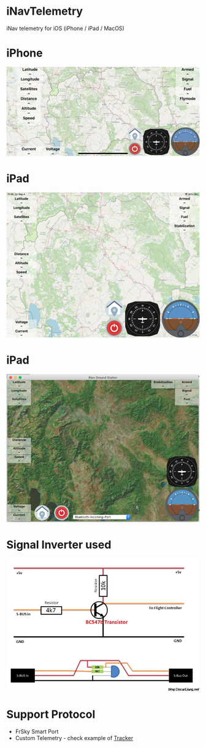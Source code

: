 # iNavTelemetry
iNav telemetry for iOS (iPhone / iPad / MacOS)

# iPhone
![iPhone Application](iphone.jpeg)
# iPad
![iPad application](ipad.jpeg)
# iPad
![MacOS application](osx.png)

# Signal Inverter used
![Signal Inverter](inverter.jpg)

# Support Protocol
- FrSky Smart Port 
- Custom Telemetry - check example of [Tracker](https://github.com/zosko/R9M_Inav_antenna_tracker/blob/master/bt_r9m_accst/bt_r9m_accst.ino)
